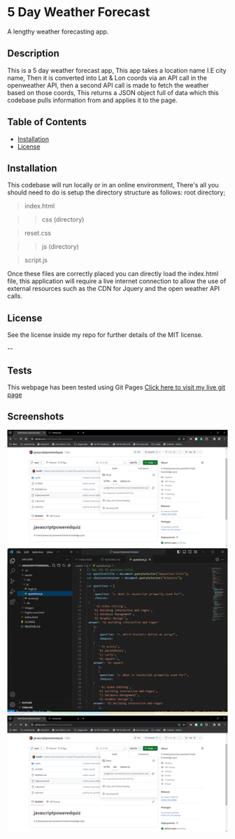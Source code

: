 # 5 Day Weather Forecast
A lengthy weather forecasting app.

## Description 
This is a 5 day weather forecast app,
This app takes a location name I.E city name,
Then it is converted into Lat & Lon coords via an API call in the openweather API,
then a second API call is made to fetch the weather based on those coords,
This returns a JSON object full of data which this codebase pulls information from and applies it to the page.

## Table of Contents

* [Installation](#installation)
* [License](#license)


## Installation

This codebase will run locally or in an online environment, 
There's all you should need to do is setup the directory structure as follows:
root directory;

> index.html

>> css (directory)

> reset.css

>> js (directory)

> script.js


Once these files are correctly placed you can directly load the index.html file,
this application will require a live internet connection to allow the use of external resources such as the CDN for Jquery and the open weather API calls.

## License

See the license inside my repo for further details of the MIT license.

--

## Tests

This webpage has been tested using Git Pages [Click here to visit my live  git page](https://baxt01.github.io/5DayWeatherReport/)


## Screenshots

 ![My Repo](https://github.com/baxt01/javascriptpoweredquiz/blob/main/assets/images/repo.png) 
  ![working code](https://github.com/baxt01/javascriptpoweredquiz/blob/main/assets/images/live%20code.png)
   ![Live Repo](https://github.com/baxt01/javascriptpoweredquiz/blob/main/assets/images/repo.png)